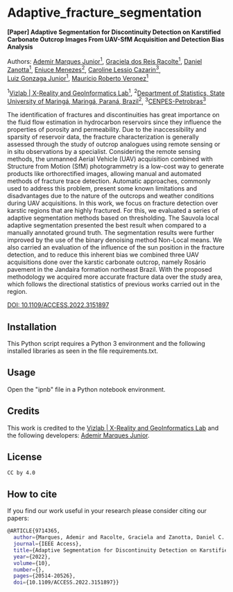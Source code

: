 # Adaptive_fracture_segmentation

**[Paper] Adaptive Segmentation for Discontinuity Detection on Karstified Carbonate Outcrop Images From UAV-SfM Acquisition and Detection Bias Analysis**


Authors:
 [Ademir Marques Junior<sup>1</sup>](https://www.researchgate.net/profile/Ademir_Junior),
 [Graciela dos Reis Racolte<sup>1</sup>](https://www.researchgate.net/profile/Graciela-Racolte),
 [Daniel Zanotta<sup>1</sup>](https://www.researchgate.net/profile/Daniel_Zanotta),
 [Eniuce Menezes<sup>2</sup>](),
 [Caroline Lessio Cazarin<sup>3</sup>](https://www.researchgate.net/profile/Caroline_Cazarin),	
 [Luiz Gonzaga Junior<sup>1</sup>](https://www.researchgate.net/profile/Luiz_Gonzaga_da_Silveira_Jr),
 [Maurício Roberto Veronez<sup>1</sup>](https://www.researchgate.net/profile/Mauricio_Veronez)
 
<sup>1</sup>[Vizlab | X-Reality and GeoInformatics Lab<sup>1</sup>](http://vizlab.unisinos.br/), 
<sup>2</sup>[Department of Statistics, State University of Maringá, Maringá, Paraná, Brazil<sup>2</sup>](http://www.cpr.uem.br/international/index.php/en/),
<sup>3</sup>[CENPES-Petrobras<sup>3</sup>](https://petrobras.com.br/en/our-activities/technology-innovation/)  

The identification of fractures and discontinuities has great importance on the fluid flow estimation in hydrocarbon reservoirs since they influence the properties of porosity and permeability. Due to the inaccessibility and sparsity of reservoir data, the fracture characterization is generally assessed through the study of outcrop analogues using remote sensing or in situ observations by a specialist. Considering the remote sensing methods, the unmanned Aerial Vehicle (UAV) acquisition combined with Structure from Motion (SfM) photogrammetry is a low-cost way to generate products like orthorectified images, allowing manual and automated methods of fracture trace detection. Automatic approaches, commonly used to address this problem, present some known limitations and disadvantages due to the nature of the outcrops and weather conditions during UAV acquisitions. In this work, we focus on fracture detection over karstic regions that are highly fractured. For this, we evaluated a series of adaptive segmentation methods based on thresholding. The Sauvola local adaptive segmentation presented the best result when compared to a manually annotated ground truth. The segmentation results were further improved by the use of the binary denoising method Non-Local means. We also carried an evaluation of the influence of the sun position in the fracture detection, and to reduce this inherent bias we combined three UAV acquisitions done over the karstic carbonate outcrop, namely Rosário pavement in the Jandaíra formation northeast Brazil. With the proposed methodology we acquired more accurate fracture data over the study area, which follows the directional statistics of previous works carried out in the region.

[DOI: 10.1109/ACCESS.2022.3151897](https://doi.org/10.1109/ACCESS.2022.3151897)



## Installation

This Python script requires a Python 3 environment and the following installed libraries as seen in the file requirements.txt.

## Usage

Open the "ipnb" file in a Python notebook environment.

## Credits	
This work is credited to the [Vizlab | X-Reality and GeoInformatics Lab](http://vizlab.unisinos.br/) and the following developers:	[Ademir Marques Junior](https://www.researchgate.net/profile/Ademir_Junior).

## License

    CC by 4.0

## How to cite

If you find our work useful in your research please consider citing our papers:

```bash
@ARTICLE{9714365,
  author={Marques, Ademir and Racolte, Graciela and Zanotta, Daniel C. and Menezes, Eniuce and Cazarin, Caroline Lessio and Gonzaga, Luiz and Veronez, Maur&#x00ED;cio Roberto},
  journal={IEEE Access}, 
  title={Adaptive Segmentation for Discontinuity Detection on Karstified Carbonate Outcrop Images From UAV-SfM Acquisition and Detection Bias Analysis}, 
  year={2022},
  volume={10},
  number={},
  pages={20514-20526},
  doi={10.1109/ACCESS.2022.3151897}}
```
